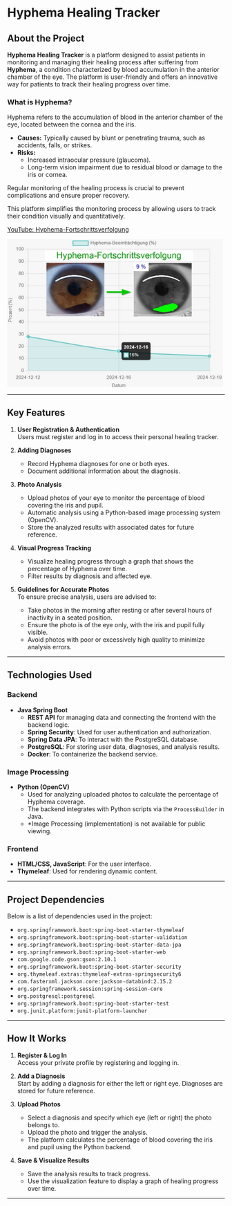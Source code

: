 # Hyphema Healing Tracker

## About the Project
**Hyphema Healing Tracker** is a platform designed to assist patients in monitoring and managing their healing process after suffering from **Hyphema**, a condition characterized by blood accumulation in the anterior chamber of the eye. The platform is user-friendly and offers an innovative way for patients to track their healing progress over time.

### What is Hyphema?
Hyphema refers to the accumulation of blood in the anterior chamber of the eye, located between the cornea and the iris.  
- **Causes:** Typically caused by blunt or penetrating trauma, such as accidents, falls, or strikes.  
- **Risks:**  
  - Increased intraocular pressure (glaucoma).  
  - Long-term vision impairment due to residual blood or damage to the iris or cornea.  

Regular monitoring of the healing process is crucial to prevent complications and ensure proper recovery.  

This platform simplifies the monitoring process by allowing users to track their condition visually and quantitatively.

[YouTube: Hyphema-Fortschrittsverfolgung](https://youtu.be/kzff1G2RwSs?si=9UMwdwIYGjTnjkQf)

<img src="src/main/resources/static/illustrations/startPic.JPG" alt="Startbild" width="500"/>

---

## Key Features
1. **User Registration & Authentication**  
   Users must register and log in to access their personal healing tracker.

2. **Adding Diagnoses**  
   - Record Hyphema diagnoses for one or both eyes.  
   - Document additional information about the diagnosis.

3. **Photo Analysis**  
   - Upload photos of your eye to monitor the percentage of blood covering the iris and pupil.  
   - Automatic analysis using a Python-based image processing system (OpenCV).  
   - Store the analyzed results with associated dates for future reference.

4. **Visual Progress Tracking**  
   - Visualize healing progress through a graph that shows the percentage of Hyphema over time.  
   - Filter results by diagnosis and affected eye.

5. **Guidelines for Accurate Photos**  
   To ensure precise analysis, users are advised to:  
   - Take photos in the morning after resting or after several hours of inactivity in a seated position.  
   - Ensure the photo is of the eye only, with the iris and pupil fully visible.  
   - Avoid photos with poor or excessively high quality to minimize analysis errors.

---

## Technologies Used

### Backend
- **Java Spring Boot**  
  - **REST API** for managing data and connecting the frontend with the backend logic.  
  - **Spring Security**: Used for user authentication and authorization.  
  - **Spring Data JPA**: To interact with the PostgreSQL database.  
  - **PostgreSQL**: For storing user data, diagnoses, and analysis results.  
  - **Docker**: To containerize the backend service.

### Image Processing
- **Python (OpenCV)**  
  - Used for analyzing uploaded photos to calculate the percentage of Hyphema coverage.  
  - The backend integrates with Python scripts via the `ProcessBuilder` in Java.
  - *Image Processing (implementation) is not available for public viewing.  

### Frontend
- **HTML/CSS, JavaScript**: For the user interface.  
- **Thymeleaf**: Used for rendering dynamic content.  

---

## Project Dependencies
Below is a list of dependencies used in the project:

- `org.springframework.boot:spring-boot-starter-thymeleaf`
- `org.springframework.boot:spring-boot-starter-validation`
- `org.springframework.boot:spring-boot-starter-data-jpa`
- `org.springframework.boot:spring-boot-starter-web`
- `com.google.code.gson:gson:2.10.1`
- `org.springframework.boot:spring-boot-starter-security`
- `org.thymeleaf.extras:thymeleaf-extras-springsecurity6`
- `com.fasterxml.jackson.core:jackson-databind:2.15.2`
- `org.springframework.session:spring-session-core`
- `org.postgresql:postgresql`
- `org.springframework.boot:spring-boot-starter-test`
- `org.junit.platform:junit-platform-launcher`

---

## How It Works
1. **Register & Log In**  
   Access your private profile by registering and logging in.

2. **Add a Diagnosis**  
   Start by adding a diagnosis for either the left or right eye. Diagnoses are stored for future reference.

3. **Upload Photos**  
   - Select a diagnosis and specify which eye (left or right) the photo belongs to.  
   - Upload the photo and trigger the analysis.  
   - The platform calculates the percentage of blood covering the iris and pupil using the Python backend.

4. **Save & Visualize Results**  
   - Save the analysis results to track progress.  
   - Use the visualization feature to display a graph of healing progress over time.

---